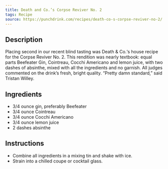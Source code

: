 ```yaml
---
title: Death and Co.’s Corpse Reviver No. 2
tags: Recipe
source: https://punchdrink.com/recipes/death-co-s-corpse-reviver-no-2/
---
```

## Description
Placing second in our recent blind tasting was Death & Co.‘s house recipe for the Corpse Reviver No. 2. This rendition was nearly textbook: equal parts Beefeater Gin, Cointreau, Cocchi Americano and lemon juice, with two dashes of absinthe, mixed with all the ingredients and no garnish. All judges commented on the drink’s fresh, bright quality. “Pretty damn standard,” said Tristan Willey.
## Ingredients
- 3/4 ounce gin, preferably Beefeater
- 3/4 ounce Cointreau
- 3/4 ounce Cocchi Americano
- 3/4 ounce lemon juice
- 2 dashes absinthe
## Instructions
- Combine all ingredients in a mixing tin and shake with ice.
- Strain into a chilled coupe or cocktail glass.


